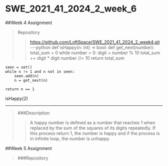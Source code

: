 # SWE_2021_41_2024_2_week_6

##Week 4 Assignment
> Repository
> > https://github.com/LoftSpace/SWE_2021_41_2024_2_week4.git
---python
  def isHappy(n: int) -> bool:
    def get_next(number):
        total_sum = 0
        while number > 0:
            digit = number % 10
            total_sum += digit * digit
            number //= 10
        return total_sum

    seen = set()
    while n != 1 and n not in seen:
        seen.add(n)
        n = get_next(n)

    return n == 1
isHappy(2)
    
---
> ###Description
> > A happy number is defined as a number that reaches 1 when replaced by the sum of the squares of its digits repeatedly. If this process return 1, the number is happy and if the process is in infinite loop, the number is unhappy.


##Week 5 Assignment
> ###Repository
> >  
